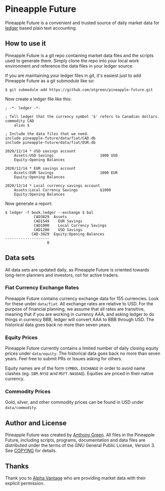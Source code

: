 # Pineapple Future

Pineapple Future is a convenient and trusted source of daily market
data for [ledger](https://ledger-cli.org) based plain text accounting.

How to use it
--------------

Pineapple Future is a git repo containing market data files and the
scripts used to generate them. Simply clone the repo into your local
work environment and reference the data files in your ledger source.

If you are maintaining your ledger files in git, it's easiest just to
add Pineapple Future as a git submodule like so:

    $ git submodule add https://github.com/atgreen/pineapple-future.git

Now create a ledger file like this:

    ; -*- ledger -*-

    ; Tell ledger that the currency symbol '$' refers to Canadian dollars.
    commodity CAD
        alias $

    ; Include the data files that we need.
    include pineapple-future/data/fiat/CAD.db
    include pineapple-future/data/fiat/EUR.db

    2020/12/14 * USD savings account
        Assets:USD Savings                     1000 USD
        Equity:Opening Balances

    2020/12/14 * EUR savings account
        Assets:EUR Savings                     1000 EUR
        Equity:Opening Balances

    2020/12/14 * Local currency savings account
        Assets:Local Currency Savings          $1000
        Equity:Opening Balances

Now generate a report:

    $ ledger -f book.ledger --exchange $ bal
                 CAD3829  Assets
                 CAD1549    EUR Savings
                 CAD1000    Local Currency Savings
                 CAD1280    USD Savings
                CAD-3829  Equity:Opening Balances
    --------------------
                       0

Data sets
--------------

All data sets are updated daily, as Pineapple Future is oriented
towards long-term planners and investors, not for active traders.

### Fiat Currency Exchange Rates

Pineapple Future contains currency exchange data for 155 currencies.
Look for these under `data/fiat`. All exchange rates are relative to
USD. For the purpose of financial planning, we assume that all rates
are transitive, meaning that if you are working in currency AAA, and
asking ledger to do things in currency BBB, ledger will convert AAA to
BBB through USD. The historical data goes back no more than seven
years.

### Equity Prices

Pineapple Future currently contains a limited number of daily closing
equity prices under `data/equity`. The historical data goes back no
more than seven years. Feel free to submit PRs or Issues asking for
others.

Equity names are of the form `SYMBOL.EXCHANGE` in order to avoid name
clashes (eg. `IBM.NYSE` and `MSFT.NASDAQ`). Equities are priced in
their native currency.

### Commodity Prices

Gold, silver, and other commodity prices can be found in USD under
`data/commodity`.


Author and License
-------------------

Pineapple Future was created by [Anthony
Green](https://github.com/atgreen). All files in the Pineapple Future,
including scripts, programs, documentation and data files are
distributed under the terms of the GNU General Public License,
Version 3. See
[COPYING](https://raw.githubusercontent.com/atgreen/pineapple-future/master/COPYING)
for details.


Thanks
-------

Thank you to [Alpha Vantage](https://www.alphavantage.co) who are
providing market data with their explicit permission.
